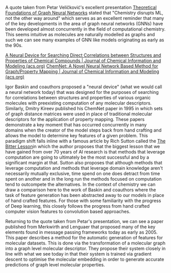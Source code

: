 A quote taken from Petar Veličković's excellent presentation [Theoretical Foundations of Graph Neural Networks](https://www.youtube.com/watch?v=uF53xsT7mjc&t=3902s&ab_channel=PetarVeli%C4%8Dkovi%C4%87) stated that "Chemistry disrupts ML, not the other way around" which serves as an excellent reminder that many of the key developments in the area of graph neural networks (GNNs) have been developed almost concurrently in the field of computational chemistry. This seems intuitive  as molecules are naturally modelled as graphs and such we can see many examples of GNN like models originating as early as the 90s. 

[A Neural Device for Searching Direct Correlations between Structures and Properties of Chemical Compounds | Journal of Chemical Information and Modeling (acs.org)](https://pubs.acs.org/doi/full/10.1021/ci940128y)
[ChemNet: A Novel Neural Network Based Method for Graph/Property Mapping | Journal of Chemical Information and Modeling (acs.org)](https://pubs.acs.org/doi/10.1021/ci00024a001)

Igor Baskin and coauthors proposed a "neural device" (what we would call a neural network today) that was designed for the purposes of searching for correlations between structures and properties of various organic molecules with preexisting computation of any molecular descriptors.  Similarly, Dmitry Kireev published his ChemNet paper in 1995 in which sets of graph distance matrices were used in place of traditional molecular descriptors for the application of property mapping. These papers demonstrate a key moment that has occurred concurrently in many domains when the creator of the model steps back from hand crafting and allows the model to determine key features of a given problem. This paradigm shift falls inline with a famous article by Rich Sutton called the [The Bitter Lesson](http://www.incompleteideas.net/IncIdeas/BitterLesson.html)in which the author proposes that the biggest lesson that we have gained from over 70 years of AI research is that methods that leverage computation are going to ultimately be the most successful and by a significant margin at that. Sutton also proposes that although methods that leverage computation and methods that leverage domain knowledge aren't necessarily mutually exclusive, time spend on one does detract from time spent on another and in the long run the methods focused on computation tend to outcompete the alternatives. In the context of chemistry we can draw a comparison here to the work of Baskin and coauthors where the task of feature generation has been abstracted away to our models in place of hand crafted features. For those with some familiarity with the progress of Deep learning, this closely follows the progress from hand crafted computer vision features to convolution based approaches.

Returning to the quote taken from Petar's presentation, we can see a paper published from Merkwirth and Lenguaer that proposed many of the key elements found in message passing frameworks today as early as 2005. This paper describes a method for the automatic generation of features for molecular datasets. This is done via the transformation of a molecular graph into a graph level molecular descriptor. They propose their system closely in line with what we see today in that their system is trained via gradient descent to optimise the molecular embedding in order to generate accurate predictions of graph level molecular properties. 


